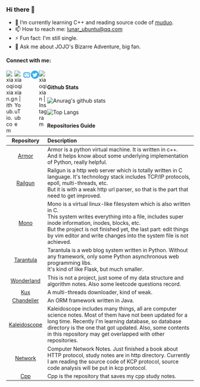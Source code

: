### Hi there 👋

<!--
**xiaoqixian/xiaoqixian** is a ✨ _special_ ✨ repository because its `README.md` (this file) appears on your GitHub profile.https://cdn.jsdelivr.net/npm/simple-icons@v3/icons/twitter.svg

Here are some ideas to get you started:

- 🔭 I’m currently working on ...
- 🌱 I’m currently learning ...
- 👯 I’m looking to collaborate on ...
- 🤔 I’m looking for help with ...
- 💬 Ask me about ...
- 📫 How to reach me: ...
- 😄 Pronouns: ...
- ⚡ Fun fact: ...
-->
- 🔭 I’m currently learning C++ and reading source code of [muduo](https://github.com/xiaoqixian/muduo).
- 📫 How to reach me: lunar_ubuntu@qq.com
- ⚡ Fun fact: I'm still single.
- 💬 Ask me about JOJO's Bizarre Adventure, big fan.

#### Connect with me:

[<img align="left" alt="xiaoqixian.github.io.com" width="22px" src="https://pic.downk.cc/item/5f82a15a1cd1bbb86b319a44.png" />](https://xiaoqixian.github.io.com)
[<img align="left" alt="xiaoqixian | YouTube" width="22px" src="https://pic.downk.cc/item/5f82a6311cd1bbb86b33fbde.png" />](https://www.youtube.com/channel/UCHWEmuAss5elGsetWALKDSA
)
[<img align="left" alt="Kaleidopink | bilibili" width="22px" src="bilibili.png" />](https://m.bilibili.com/space/397081920)
[<img align="left" alt="LunarEclipse | Twitter" width="22px" src="twitter.png" />](https://twitter.com/LunarEc16423064)
[<img align="left" alt="xiaoqixian | Instagram" width="22px" src="https://pic.downk.cc/item/5f82a6541cd1bbb86b340bbf.png" />](https://instagram.com/xiaoqixian68)

<br />

#### Github Stats

![Anurag's github stats](https://github-readme-stats.vercel.app/api?username=xiaoqixian&show_icons=true&theme=dracula)

![Top Langs](https://github-readme-stats.vercel.app/api/top-langs/?username=xiaoqixian&exclude_repo=xiaoqixian.github.io,Kaleidoscope,Linux,Arrow)

#### Repositories Guide

|                          Repository                          | Description                                                  |
| :----------------------------------------------------------: | :----------------------------------------------------------- |
|       [Armor](https://github.com/xiaoqixian/Armor.git)       | Armor is a python virtual machine. It is written in c++.<br>And it helps know about some underlying implementation of Python, really helpful. |
|     [Railgun](https://github.com/xiaoqixian/Railgun.git)     | Railgun is a http web server which is totally written in C language. It's technology stack includes TCP/IP protocols, epoll, multi-threads, etc.<br>But it is with a weak http url parser, so that is the part that need to get improved. |
|        [Mono](https://github.com/xiaoqixian/Mono.git)        | Mono is a virtual linux-like filesystem which is also written in C.<br>This system writes everything into a file, includes super inode information, inodes, blocks, etc. <br>But the project is not finished yet, the last part: edit things by vim editor and write changes into the system file is not achieved. |
|   [Tarantula](https://github.com/xiaoqixian/Tarantula.git)   | Tarantula is a web blog system written in Python. Without any framework, only some Python asynchronous web programming libs.<br>It's kind of like Flask, but much smaller. |
|  [Wonderland](https://github.com/xiaoqixian/Wonderland.git)  | This is not a project, just some of my data structure and algorithm notes. Also some leetcode questions record. |
|         [Kux](https://github.com/xiaoqixian/Kux.git)         | A multi-threads downloader, kind of weak.                    |
|  [Chandelier](https://github.com/xiaoqixian/Chandelier.git)  | An ORM framework written in Java.                            |
| [Kaleidoscope](https://github.com/xiaoqixian/Kaleidoscope.git) | Kaleidoscope includes many things, all are computer science notes. Most of them have not been updated for a long time. Recently I'm learning database, so database directory is the one that got updated. Also, some contents in this repository may get overlapped with other repositories. |
|     [Network](https://github.com/xiaoqixian/Network.git)     | Computer Network Notes. Just finished a book about HTTP protocol, study notes are in http directory. Currently I am reading the source code of KCP protocol, source code analysis will be put in kcp protocol. |
|         [Cpp](https://github.com/xiaoqixian/Cpp.git)         | Cpp is the repository that saves my cpp study notes.         |

